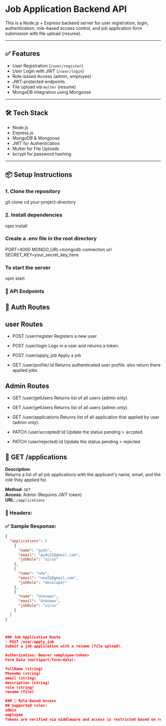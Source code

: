 # Job Application Backend API

This is a Node.js + Express backend server for user registration, login, authentication, role-based access control, and job application form submission with file upload (resume).

---

## ✅ Features

- User Registration (`/user/register`)
- User Login with JWT (`/user/login`)
- Role-based Access (admin, employee)
- JWT-protected endpoints
- File upload via `multer` (resume)
- MongoDB integration using Mongoose

---

## 🛠 Tech Stack

- Node.js
- Express.js
- MongoDB & Mongoose
- JWT for Authentication
- Multer for File Uploads
- bcrypt for password hashing

---

## 📦 Setup Instructions

### 1. Clone the repository

git clone <your-repo-url>
cd your-project-directory

### 2. Install dependencies

npm install

### Create a .env file in the root directory

PORT=4000
MONGO_URL=mongodb connection url
SECRET_KEY=your_secret_key_here

### To start the server

npm start

### 📁 API Endpoints

## 🔐 Auth Routes

## user Routes

- POST /user/register
  Registers a new user.

- POST /user/login
  Logs in a user and returns a token.

- POST /user/apply_job
  Apply a job

- GET /user/profile/:id
  Returns authenticated user profile.
  also return there applied jobs

## Admin Routes

- GET /user/getUsers
  Returns list of all users (admin only).

- GET /user/getUsers
  Returns list of all users (admin only).

- GET /user/applications
  Returns list of all application that applied by user (admin only).

- PATCH /user/accepted/:id
  Update the status pending > accpted

- PATCH /user/rejected/:id
  Update the status pending > rejected

## 📄 GET /applications

**Description**:  
Returns a list of all job applications with the applicant's name, email, and the role they applied for.

**Method**: `GET`  
**Access**: Admin (Requires JWT token)  
**URL**: `/applications`

### 🔐 Headers:

### ✅ Sample Response:

```json
{
  "applications": [
    {
      "name": "gudu",
      "email": "gudu21@gmail.com",
      "jobRole": "ui/ux"
    },
    {
      "name": "new",
      "email": "new32@gmail.com",
      "jobRole": "developer"
    },
    {
      "name": "Unknown",
      "email": "Unknown",
      "jobRole": "ui/ux"
    }
  ]
}



### Job Application Route
- POST /user/apply_job
Submit a job application with a resume (file upload).

Authorization: Bearer <employee-token>
Form Data (multipart/form-data):

fullName (string)
PhoneNo (string)
email (string)
description (string)
role (string)
resume (file)

### 🔐 Role-Based Access
## Supported roles:
admin
employee
Tokens are verified via middleware and access is restricted based on roles.


```

